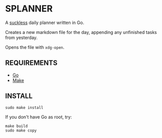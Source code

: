 # SPLANNER

A [suckless](https://suckless.org/) daily planner written in Go.

Creates a new markdown file for the day, appending any unfinished tasks from
yesterday. 

Opens the file with `xdg-open`.

## REQUIREMENTS

* [Go](https://www.go.dev/)
* [Make](https://www.gnu.org/software/make/)

## INSTALL

```
sudo make install
```

If you don't have Go as root, try:

```
make build
sudo make copy
```
